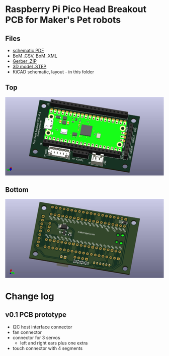 # Raspberry Pi Pico Head Breakout PCB for Maker's Pet robots

## Files
- [schematic PDF](output/pico_breakout_head_schematic.pdf)
- [BoM .CSV](output/pico_breakout_head_bom.csv), [BoM .XML](output/pico_breakout_head_bom.xml)
- [Gerber .ZIP](output/pico_breakout_head_gerber.zip)
- [3D model .STEP](output/pico_breakout_head.step)
- KiCAD schematic, layout - in this folder

## Top
![PCB 3D view from top](output/pico_breakout_head_top.jpg)

## Bottom
![PCB 3D view from top](output/pico_breakout_head_bottom.jpg)

# Change log

## v0.1 PCB prototype
- I2C host interface connector
- fan connector
- connector for 3 servos
  - left and right ears plus one extra
- touch connector with 4 segments

